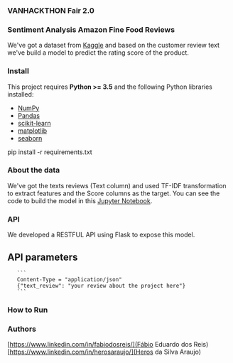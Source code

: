 
### VANHACKTHON Fair 2.0

### Sentiment Analysis Amazon Fine Food Reviews
We've got a dataset from [Kaggle](https://www.kaggle.com/snap/amazon-fine-food-reviews) and based on the customer review text we've build a model to predict the rating score of the product.


### Install

This project requires **Python >= 3.5** and the following Python libraries installed:

- [NumPy](http://www.numpy.org/)
- [Pandas](http://pandas.pydata.org)
- [scikit-learn](http://scikit-learn.org/stable/)
- [matplotlib](http://matplotlib.org/)
- [seaborn](https://seaborn.pydata.org/)

pip install -r requirements.txt


### About the data
We've got the texts reviews (Text column) and used TF-IDF transformation to extract features and the Score columns as the target.
You can see the code to build the model in this [Jupyter Notebook](https://github.com/fabiodosreis2/skipthedishes_fair2.0/blob/master/vanhackthon.ipynb).


### API
We developed a RESTFUL API using Flask to expose this model.

 ## API parameters
       ```
       Content-Type = "application/json"
       {"text_review": "your review about the project here"}
       ```

### How to Run



### Authors

[https://www.linkedin.com/in/fabiodosreis/](Fábio Eduardo dos Reis)
[https://www.linkedin.com/in/herosaraujo/](Heros da Silva Araujo)



